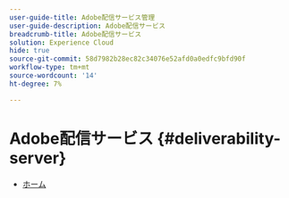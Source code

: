 ```yaml
---
user-guide-title: Adobe配信サービス管理
user-guide-description: Adobe配信サービス
breadcrumb-title: Adobe配信サービス
solution: Experience Cloud
hide: true
source-git-commit: 58d7982b28ec82c34076e52afd0a0edfc9bfd90f
workflow-type: tm+mt
source-wordcount: '14'
ht-degree: 7%

---
```


# Adobe配信サービス {#deliverability-server}

* [ホーム](home.md)
